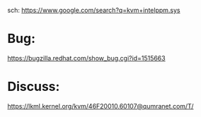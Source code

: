 sch: https://www.google.com/search?q=kvm+intelppm.sys

# Bug:
https://bugzilla.redhat.com/show_bug.cgi?id=1515663

# Discuss:
https://lkml.kernel.org/kvm/46F20010.60107@qumranet.com/T/
